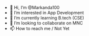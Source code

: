 - 👋 Hi, I’m @Markanda100
- 👀 I’m interested in App Development 
- 🌱 I’m currently learning B.tech (CSE)
- 💞️ I’m looking to collaborate on MNC
- 📫 How to reach me / Not Yet

<!---
Markanda100/Markanda100 is a ✨ special ✨ repository because its `README.md` (this file) appears on your GitHub profile.
You can click the Preview link to take a look at your changes.
--->
